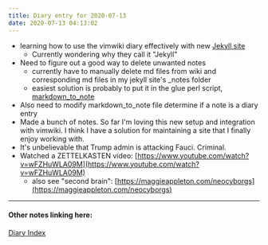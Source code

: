 ```yaml
---
title: Diary entry for 2020-07-13
date: 2020-07-13 04:13:02
---
```

* learning how to use the vimwiki diary effectively with new [Jekyll site](/Jekyll-site)
  * Currently wondering why they call it "Jekyll"
* Need to figure out a good way to delete unwanted notes
  * currently have to manually delete md files from wiki and corresponding md
    files in my jekyll site's _notes folder
  * easiest solution is probably to put it in the glue perl script,
    [markdown_to_note](/markdown_to_note)
* Also need to modify markdown_to_note file determine if a note is a diary entry
* Made a bunch of notes. So far I'm loving this new setup and integration with
  vimwiki. I think I have a solution for maintaining a site that I finally enjoy
  working with.
* It's unbelievable that Trump admin is attacking Fauci. Criminal.
* Watched a ZETTELKASTEN video:
  [https://www.youtube.com/watch?v=wFZHuWLA09M](https://www.youtube.com/watch?v=wFZHuWLA09M)
  * also see "second brain":
    [https://maggieappleton.com/neocyborgs](https://maggieappleton.com/neocyborgs)

---
#### Other notes linking here:

[Diary Index](/diary)
